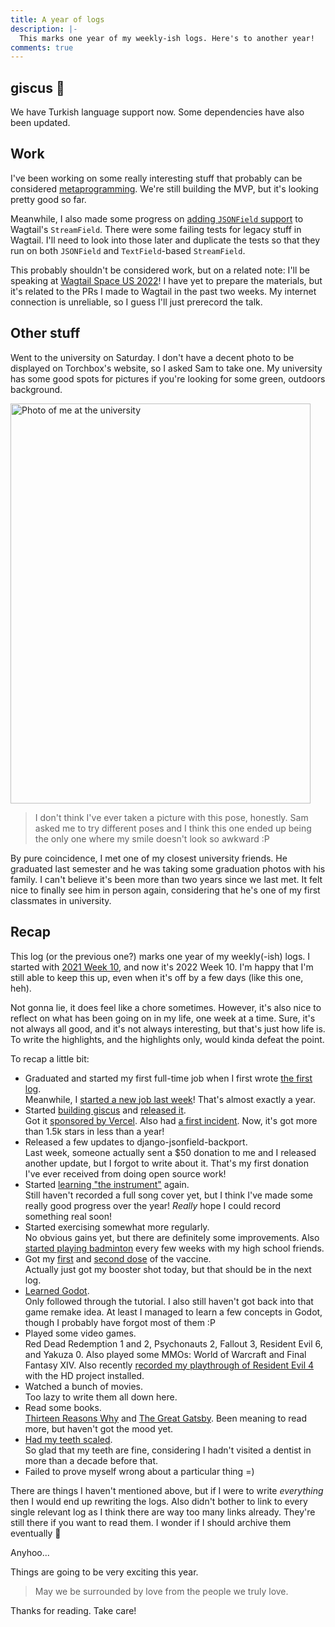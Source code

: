 ```yaml
---
title: A year of logs
description: |-
  This marks one year of my weekly-ish logs. Here's to another year!
comments: true
---
```


## giscus 💎

We have Turkish language support now. Some dependencies have also been updated.

## Work

I've been working on some really interesting stuff that probably can be
considered [metaprogramming][metaprogramming]. We're still building the MVP, but
it's looking pretty good so far.

Meanwhile, I also made some progress on
[adding `JSONField` support][json-streamfield-pr] to Wagtail's `StreamField`.
There were some failing tests for legacy stuff in Wagtail. I'll need to look
into those later and duplicate the tests so that they run on both `JSONField`
and `TextField`-based `StreamField`.

This probably shouldn't be considered work, but on a related note: I'll be
speaking at [Wagtail Space US 2022][wagtail-space-us]! I have yet to prepare
the materials, but it's related to the PRs I made to Wagtail in the past two
weeks. My internet connection is unreliable, so I guess I'll just prerecord the
talk.

## Other stuff

Went to the university on Saturday. I don't have a decent photo to be displayed
on Torchbox's website, so I asked Sam to take one. My university has some good
spots for pictures if you're looking for some green, outdoors background.

<img
  class="max-w-80"
  src="https://cdn.laymonage.com/personal/img/sage_portrait_ui.jpg"
  alt="Photo of me at the university"
  width="480"
  height="640" />

> I don't think I've ever taken a picture with this pose, honestly. Sam asked me
> to try different poses and I think this one ended up being the only one where
> my smile doesn't look so awkward :P

By pure coincidence, I met one of my closest university friends. He graduated
last semester and he was taking some graduation photos with his family. I can't
believe it's been more than two years since we last met. It felt nice to finally
see him in person again, considering that he's one of my first classmates in
university.

## Recap

This log (or the previous one?) marks one year of my weekly(-ish) logs. I
started with [2021 Week 10][21w10], and now it's 2022 Week 10. I'm happy that
I'm still able to keep this up, even when it's off by a few days (like this one,
heh).

Not gonna lie, it does feel like a chore sometimes. However, it's also nice to
reflect on what has been going on in my life, one week at a time. Sure, it's not
always all good, and it's not always interesting, but that's just how life is.
To write the highlights, and the highlights only, would kinda defeat the point.

To recap a little bit:

- Graduated and started my first full-time job when I first wrote
  [the first log][21w10]. \
  Meanwhile, I [started a new job last week][22w09]! That's almost exactly a
  year.
- Started [building giscus][21w12] and [released it][21w20]. \
  Got it [sponsored by Vercel][21w40]. Also had [a first incident][21w41]. Now,
  it's got more than 1.5k stars in less than a year!
- Released a few updates to django-jsonfield-backport. \
  Last week, someone actually sent a $50 donation to me and I released another
  update, but I forgot to write about it. That's my first donation I've ever
  received from doing open source work!
- Started [learning "the instrument"][21w18] again. \
  Still haven't recorded a full song cover yet, but I think I've made some
  really good progress over the year! _Really_ hope I could record something
  real soon!
- Started exercising somewhat more regularly. \
  No obvious gains yet, but there are definitely some improvements. Also
  [started playing badminton][21w42] every few weeks with my high school
  friends.
- Got my [first][21w24] and [second dose][21w36] of the vaccine. \
  Actually just got my booster shot today, but that should be in the next log.
- [Learned Godot][21w30]. \
  Only followed through the tutorial. I also still haven't got back into that
  game remake idea. At least I managed to learn a few concepts in Godot,
  though I probably have forgot most of them :P
- Played some video games. \
  Red Dead Redemption 1 and 2, Psychonauts 2, Fallout 3, Resident Evil 6, and
  Yakuza 0. Also played some MMOs: World of Warcraft and Final Fantasy XIV. Also
  recently [recorded my playthrough of Resident Evil 4][22w06] with the HD
  project installed.
- Watched a bunch of movies. \
  Too lazy to write them all down here.
- Read some books. \
  [Thirteen Reasons Why][21w29] and [The Great Gatsby][21w51]. Been meaning to
  read more, but haven't got the mood yet.
- [Had my teeth scaled][21w49]. \
  So glad that my teeth are fine, considering I hadn't visited a dentist in more
  than a decade before that.
- Failed to prove myself wrong about a particular thing =)

There are things I haven't mentioned above, but if I were to write _everything_
then I would end up rewriting the logs. Also didn't bother to link to every
single relevant log as I think there are way too many links already. They're
still there if you want to read them. I wonder if I should archive them
eventually 🤔

Anyhoo...

Things are going to be very exciting this year.

> May we be surrounded by love from the people we truly love.

Thanks for reading. Take care!

[metaprogramming]: https://en.wikipedia.org/wiki/Metaprogramming
[json-streamfield-pr]: https://github.com/wagtail/wagtail/pull/8039
[wagtail-space-us]: https://us.wagtail.space
[21w10]: /logs/21w10
[21w12]: /logs/21w12
[21w18]: /logs/21w18
[21w20]: /logs/21w20
[21w24]: /logs/21w24
[21w29]: /logs/21w29
[21w30]: /logs/21w30
[21w36]: /logs/21w36
[21w40]: /logs/21w40
[21w41]: /logs/21w41
[21w42]: /logs/21w42
[21w49]: /logs/21w49
[21w51]: /logs/21w51
[22w06]: /logs/22w06
[22w09]: /logs/22w09
